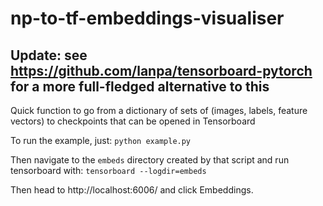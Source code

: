 # np-to-tf-embeddings-visualiser

## Update: see https://github.com/lanpa/tensorboard-pytorch for a more full-fledged alternative to this

Quick function to go from a dictionary of sets of (images, labels, feature vectors) to checkpoints that can be opened in Tensorboard

To run the example, just:
`python example.py`

Then navigate to the `embeds` directory created by that script and run tensorboard with:
`tensorboard --logdir=embeds`

Then head to http://localhost:6006/ and click Embeddings.
